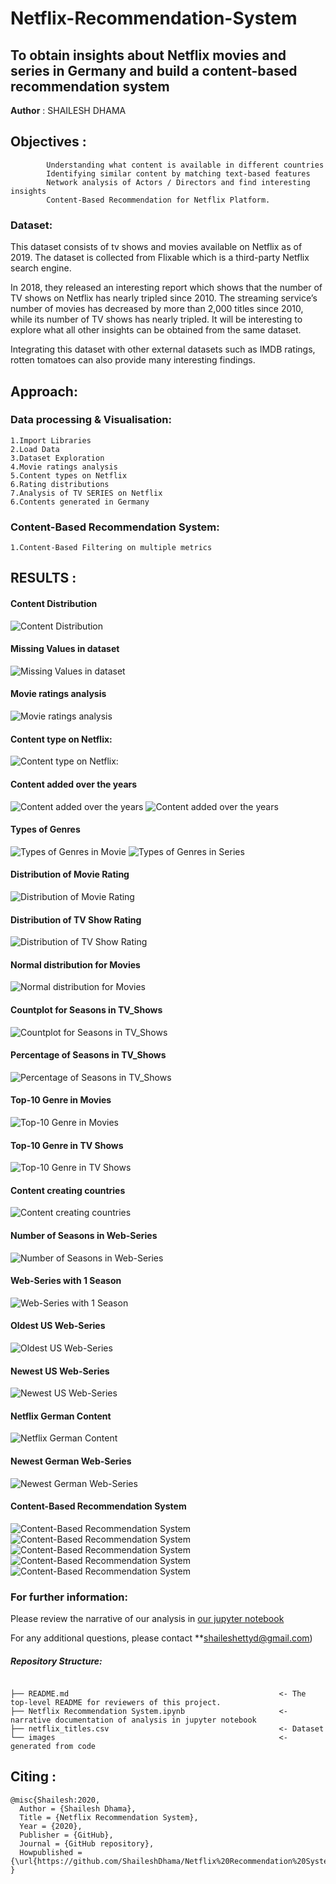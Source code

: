 # Netflix-Recommendation-System
## To obtain insights about Netflix movies and series in Germany and build a content-based recommendation system

**Author** : SHAILESH DHAMA

## Objectives :
            
            Understanding what content is available in different countries
            Identifying similar content by matching text-based features
            Network analysis of Actors / Directors and find interesting insights
            Content-Based Recommendation for Netflix Platform.

### Dataset:

This dataset consists of tv shows and movies available on Netflix as of 2019. The dataset is collected from Flixable which is a third-party Netflix search engine.

In 2018, they released an interesting report which shows that the number of TV shows on Netflix has nearly tripled since 2010. The streaming service’s number of movies has decreased by more than 2,000 titles since 2010, while its number of TV shows has nearly tripled. It will be interesting to explore what all other insights can be obtained from the same dataset.

Integrating this dataset with other external datasets such as IMDB ratings, rotten tomatoes can also provide many interesting findings.
    
## Approach:

### Data processing & Visualisation:

    1.Import Libraries
    2.Load Data
    3.Dataset Exploration
    4.Movie ratings analysis
    5.Content types on Netflix
    6.Rating distributions
    7.Analysis of TV SERIES on Netflix
    6.Contents generated in Germany

### Content-Based Recommendation System:

    1.Content-Based Filtering on multiple metrics
           
## RESULTS :

#### Content Distribution
![Content Distribution](./FLIX_1.png)

#### Missing Values in dataset
![Missing Values in dataset](./FLIX_2.png)

#### Movie ratings analysis
![Movie ratings analysis](./FLIX_3.png)

#### Content type on Netflix:
![Content type on Netflix:](./FLIX_4.png)

#### Content added over the years
![Content added over the years](./FLIX_5.png)
![Content added over the years](./FLIX_6.png)

#### Types of Genres
![Types of Genres in Movie](./FLIX_7.png)
![Types of Genres in Series](./FLIX_8.png)

#### Distribution of Movie Rating
![Distribution of Movie Rating](./FLIX_9.png)

#### Distribution of TV Show Rating
![Distribution of TV Show Rating](./FLIX_10.png)

#### Normal distribution for Movies
![Normal distribution for Movies](./FLIX_11.png)

#### Countplot for Seasons in TV_Shows
![Countplot for Seasons in TV_Shows](./FLIX_12.png)

#### Percentage of Seasons in TV_Shows
![Percentage of Seasons in TV_Shows](./FLIX_13.png)

#### Top-10 Genre in Movies
![Top-10 Genre in Movies](./FLIX_14.png)

#### Top-10 Genre in TV Shows
![Top-10 Genre in TV Shows](./FLIX_15.png)

#### Content creating countries
![Content creating countries](./FLIX_16.png)

#### Number of Seasons in Web-Series
![Number of Seasons in Web-Series](./FLIX_17.png)

#### Web-Series with 1 Season
![Web-Series with 1 Season](./FLIX_18.png)

#### Oldest US Web-Series
![Oldest US Web-Series](./FLIX_19.png)

#### Newest US Web-Series
![Newest US Web-Series](./FLIX_20.png)

#### Netflix German Content
![Netflix German Content](./FLIX_21.png)

#### Newest German Web-Series
![Newest German Web-Series](./FLIX_22.png)

#### Content-Based Recommendation System
![Content-Based Recommendation System](./FLIX_24.png)
![Content-Based Recommendation System](./FLIX_25.png)
![Content-Based Recommendation System](./FLIX_26.png)
![Content-Based Recommendation System](./FLIX_27.png)
![Content-Based Recommendation System](./FLIX_28.png)

### For further information:

Please review the narrative of our analysis in [our jupyter notebook](./Netflix%20Recommendation%20System.ipynb)

For any additional questions, please contact **shaileshettyd@gmail.com)

##### Repository Structure:

```

├── README.md                                               <- The top-level README for reviewers of this project.
├── Netflix Recommendation System.ipynb                     <- narrative documentation of analysis in jupyter notebook
├── netflix_titles.csv                                      <- Dataset
└── images                                                  <- generated from code

```
## Citing :

```
@misc{Shailesh:2020,
  Author = {Shailesh Dhama},
  Title = {Netflix Recommendation System},
  Year = {2020},
  Publisher = {GitHub},
  Journal = {GitHub repository},
  Howpublished = {\url{https://github.com/ShaileshDhama/Netflix%20Recommendation%20System.ipynb}}
}
```
